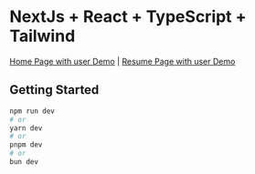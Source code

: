 # NextJs + React + TypeScript + Tailwind

[Home Page with user Demo](https://resume-app-next-snowy.vercel.app) | 
[Resume Page with user Demo](https://resume-app-next-snowy.vercel.app/resume/maxmax)

## Getting Started

```bash
npm run dev
# or
yarn dev
# or
pnpm dev
# or
bun dev
```
